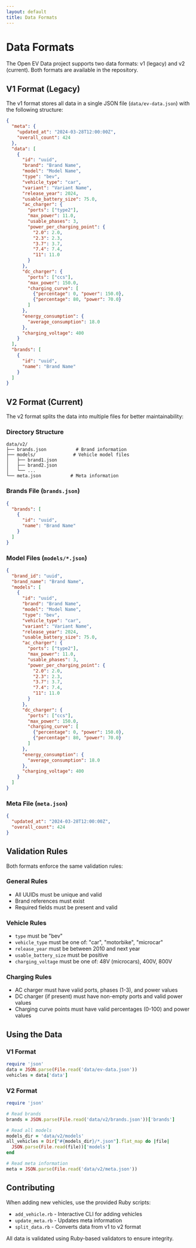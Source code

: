 ```yaml
---
layout: default
title: Data Formats
---
```


# Data Formats

The Open EV Data project supports two data formats: v1 (legacy) and v2 (current). Both formats are available in the repository.

## V1 Format (Legacy)

The v1 format stores all data in a single JSON file (`data/ev-data.json`) with the following structure:

```json
{
  "meta": {
    "updated_at": "2024-03-28T12:00:00Z",
    "overall_count": 424
  },
  "data": [
    {
      "id": "uuid",
      "brand": "Brand Name",
      "model": "Model Name",
      "type": "bev",
      "vehicle_type": "car",
      "variant": "Variant Name",
      "release_year": 2024,
      "usable_battery_size": 75.0,
      "ac_charger": {
        "ports": ["type2"],
        "max_power": 11.0,
        "usable_phases": 3,
        "power_per_charging_point": {
          "2.0": 2.0,
          "2.3": 2.3,
          "3.7": 3.7,
          "7.4": 7.4,
          "11": 11.0
        }
      },
      "dc_charger": {
        "ports": ["ccs"],
        "max_power": 150.0,
        "charging_curve": [
          {"percentage": 0, "power": 150.0},
          {"percentage": 80, "power": 70.0}
        ]
      },
      "energy_consumption": {
        "average_consumption": 18.0
      },
      "charging_voltage": 400
    }
  ],
  "brands": [
    {
      "id": "uuid",
      "name": "Brand Name"
    }
  ]
}
```

## V2 Format (Current)

The v2 format splits the data into multiple files for better maintainability:

### Directory Structure

```
data/v2/
├── brands.json           # Brand information
├── models/              # Vehicle model files
│   ├── brand1.json
│   ├── brand2.json
│   └── ...
└── meta.json           # Meta information
```

### Brands File (`brands.json`)

```json
{
  "brands": [
    {
      "id": "uuid",
      "name": "Brand Name"
    }
  ]
}
```

### Model Files (`models/*.json`)

```json
{
  "brand_id": "uuid",
  "brand_name": "Brand Name",
  "models": [
    {
      "id": "uuid",
      "brand": "Brand Name",
      "model": "Model Name",
      "type": "bev",
      "vehicle_type": "car",
      "variant": "Variant Name",
      "release_year": 2024,
      "usable_battery_size": 75.0,
      "ac_charger": {
        "ports": ["type2"],
        "max_power": 11.0,
        "usable_phases": 3,
        "power_per_charging_point": {
          "2.0": 2.0,
          "2.3": 2.3,
          "3.7": 3.7,
          "7.4": 7.4,
          "11": 11.0
        }
      },
      "dc_charger": {
        "ports": ["ccs"],
        "max_power": 150.0,
        "charging_curve": [
          {"percentage": 0, "power": 150.0},
          {"percentage": 80, "power": 70.0}
        ]
      },
      "energy_consumption": {
        "average_consumption": 18.0
      },
      "charging_voltage": 400
    }
  ]
}
```

### Meta File (`meta.json`)

```json
{
  "updated_at": "2024-03-28T12:00:00Z",
  "overall_count": 424
}
```

## Validation Rules

Both formats enforce the same validation rules:

### General Rules

- All UUIDs must be unique and valid
- Brand references must exist
- Required fields must be present and valid

### Vehicle Rules

- `type` must be "bev"
- `vehicle_type` must be one of: "car", "motorbike", "microcar"
- `release_year` must be between 2010 and next year
- `usable_battery_size` must be positive
- `charging_voltage` must be one of: 48V (microcars), 400V, 800V

### Charging Rules

- AC charger must have valid ports, phases (1-3), and power values
- DC charger (if present) must have non-empty ports and valid power values
- Charging curve points must have valid percentages (0-100) and power values

## Using the Data

### V1 Format

```ruby
require 'json'
data = JSON.parse(File.read('data/ev-data.json'))
vehicles = data['data']
```

### V2 Format

```ruby
require 'json'

# Read brands
brands = JSON.parse(File.read('data/v2/brands.json'))['brands']

# Read all models
models_dir = 'data/v2/models'
all_vehicles = Dir["#{models_dir}/*.json"].flat_map do |file|
  JSON.parse(File.read(file))['models']
end

# Read meta information
meta = JSON.parse(File.read('data/v2/meta.json'))
```

## Contributing

When adding new vehicles, use the provided Ruby scripts:

- `add_vehicle.rb` - Interactive CLI for adding vehicles
- `update_meta.rb` - Updates meta information
- `split_data.rb` - Converts data from v1 to v2 format

All data is validated using Ruby-based validators to ensure integrity.
